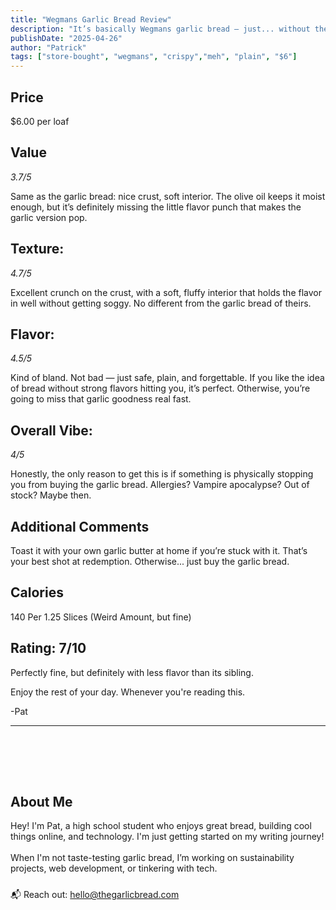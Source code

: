 ```yaml
---
title: "Wegmans Garlic Bread Review"
description: "It’s basically Wegmans garlic bread — just... without the garlic."
publishDate: "2025-04-26"
author: "Patrick"
tags: ["store-bought", "wegmans", "crispy","meh", "plain", "$6"]
---
```

## Price
$6.00 per loaf

## Value 
*3.7/5*

Same as the garlic bread: nice crust, soft interior. The olive oil keeps it moist enough, but it’s definitely missing the little flavor punch that makes the garlic version pop.

## Texture: 
*4.7/5*

Excellent crunch on the crust, with a soft, fluffy interior that holds the flavor in well without getting soggy. No different from the garlic bread of theirs.
## Flavor: 
*4.5/5*

Kind of bland.
Not bad — just safe, plain, and forgettable. If you like the idea of bread without strong flavors hitting you, it’s perfect. Otherwise, you’re going to miss that garlic goodness real fast.
## Overall Vibe:
*4/5*

Honestly, the only reason to get this is if something is physically stopping you from buying the garlic bread. Allergies? Vampire apocalypse? Out of stock? Maybe then.
## Additional Comments
Toast it with your own garlic butter at home if you’re stuck with it. That’s your best shot at redemption.
Otherwise... just buy the garlic bread.
## Calories
140 Per 1.25 Slices (Weird Amount, but fine)

## Rating: 7/10
Perfectly fine, but definitely with less flavor than its sibling.


Enjoy the rest of your day. Whenever you're reading this.

-Pat
<hr/>
<section id="about" style="margin-top: 3rem; padding-top: 2rem;">
  <h2>About Me</h2>
  <p>Hey! 
  I'm Pat, a high school student who enjoys great bread, building cool things online, and technology. I'm just getting started on my writing journey! 
  <br><br>
  When I'm not taste-testing garlic bread, I’m working on sustainability projects, web development, or tinkering with tech.</p>
  <p style="margin-top: 1.5rem;">
    📬 Reach out: <a href="mailto:hello@thegarlicbread.com">hello@thegarlicbread.com</a>
  </p>
</section>
